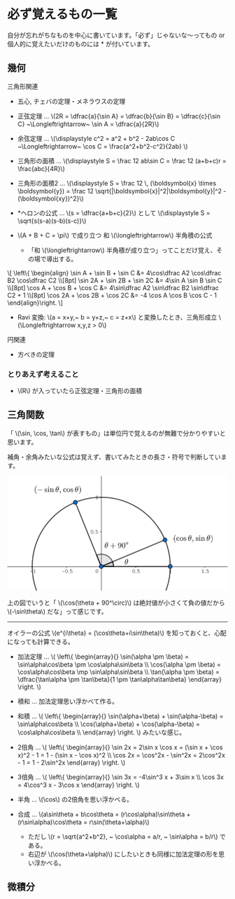 # 必ず覚えるもの一覧

自分が忘れがちなものを中心に書いています。「必ず」じゃないな～ってもの or 個人的に覚えたいだけのものには * が付いています。

## 幾何

三角形関連

+ 五心, チェバの定理・メネラウスの定理

+ 正弦定理 ... \\(2R = \dfrac{a}{\sin A} = \dfrac{b}{\sin B} = \dfrac{c}{\sin C} \~\Longleftrightarrow\~ \sin A = \dfrac{a}{2R}\\)

+ 余弦定理 ... \\(\displaystyle c^2 = a^2 + b^2 - 2ab\cos C \~\Longleftrightarrow\~ \cos C = \frac{a^2+b^2-c^2}{2ab} \\)

+ 三角形の面積 ... \\(\displaystyle S = \frac 12 ab\sin C = \frac 12 (a+b+c)r = \frac{abc}{4R}\\)

+ 三角形の面積2 ... \\(\displaystyle S = \frac 12 \\, (\boldsymbol{x} \times \boldsymbol{y}) = \frac 12 \sqrt{|\boldsymbol{x}|^2|\boldsymbol{y}|^2 - (\boldsymbol{xy})^2}\\)

+ *ヘロンの公式 ... \\(s = \dfrac{a+b+c}{2}\\) として \\(\displaystyle S = \sqrt{s(s-a)(s-b)(s-c)}\\)

+ \\(A + B + C = \pi\\) で成り立つ 和 \\(\longleftrightarrow\\) 半角積の公式
    - 「和 \\(\longleftrightarrow\\) 半角積が成り立つ」ってことだけ覚え、その場で導出する。

\\[
    \left\\{ \begin{align}
        \sin A + \sin B + \sin C &= 4\cos\dfrac A2 \cos\dfrac B2 \cos\dfrac C2 \\\\[8pt]
        \sin 2A + \sin 2B + \sin 2C &= 4\sin A \sin B \sin C \\\\[8pt]
        \cos A + \cos B + \cos C &= 4\sin\dfrac A2 \sin\dfrac B2 \sin\dfrac C2 + 1 \\\\[8pt]
        \cos 2A + \cos 2B + \cos 2C &= -4 \cos A \cos B \cos C - 1
    \end{align}\right.
\\]

+ Ravi 変換: \\(a = x+y,~ b = y+z,~ c = z+x\\) と変換したとき、三角形成立 \\(\Longleftrightarrow x,y,z > 0\\)


円関連

+ 方べきの定理

### とりあえず考えること

+ \\(R\\) が入っていたら正弦定理・三角形の面積


## 三角関数

「 \\(\sin, \cos, \tan\\) が表すもの」は単位円で覚えるのが無難で分かりやすいと思います。

補角・余角みたいな公式は覚えず、書いてみたときの長さ・符号で判断しています。

![補角・余角公式の説明](../image/1.png)

上の図でいうと「 \\(\cos(\theta + 90^\circ)\\) は絶対値が小さくて負の値だから \\(-\sin\theta\\) だな」って感じです。

---

オイラーの公式 \\(e^{i\theta} = (\cos\theta+i\sin\theta)\\) を知っておくと、心配になっても計算できる。

+ 加法定理 ... \\(
    \left\\{ \begin{array}{}
        \sin(\alpha \pm \beta) = \sin\alpha\cos\beta \pm \cos\alpha\sin\beta \\\\
        \cos(\alpha \pm \beta) = \cos\alpha\cos\beta \mp \sin\alpha\sin\beta \\\\
        \tan(\alpha \pm \beta) = \dfrac{\tan\alpha \pm \tan\beta}{1 \pm \tan\alpha\tan\beta}
    \end{array} \right.
\\)

+ 積和 ... 加法定理思い浮かべて作る。

+ 和積 ... \\(
    \left\\{ \begin{array}{}
        \sin(\alpha+\beta) + \sin(\alpha-\beta) = \sin\alpha\cos\beta \\\\
        \cos(\alpha+\beta) + \cos(\alpha-\beta) = \cos\alpha\cos\beta \\\\
    \end{array} \right.
\\) みたいな感じ。

+ 2倍角 ... \\(
    \left\\{ \begin{array}{}
        \sin 2x = 2\sin x \cos x = (\sin x + \cos x)^2 - 1 = 1 - (\sin x - \cos x)^2 \\\\
        \cos 2x = \cos^2x - \sin^2x = 2\cos^2x - 1 = 1 - 2\sin^2x
    \end{array} \right.
\\)

+ 3倍角 ... \\(
    \left\\{ \begin{array}{}
        \sin 3x = -4\sin^3 x + 3\sin x \\\\
        \cos 3x = 4\cos^3 x - 3\cos x
    \end{array} \right.
\\)

+ 半角 ... \\(\cos\\) の2倍角を思い浮かべる。

+ 合成 ... \\(a\sin\theta + b\cos\theta = (r\cos\alpha)\sin\theta + (r\sin\alpha)\cos\theta = r\sin(\theta+\alpha)\\)
    - ただし \\(r = \sqrt{a^2+b^2}, ~ \cos\alpha = a/r, ~ \sin\alpha = b/r\\) である。
    - 右辺が \\(\cos(\theta+\alpha)\\) にしたいときも同様に加法定理の形を思い浮かべる。

## 微積分
